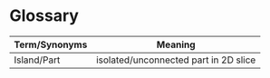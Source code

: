 Glossary
========


Term/Synonyms | Meaning
--- | ---
Island/Part | isolated/unconnected part in 2D slice

